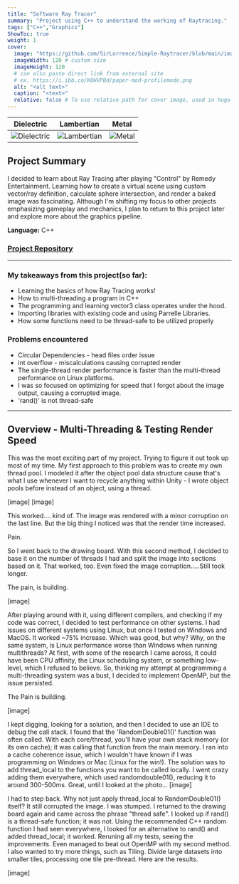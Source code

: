 ```yaml
---
title: "Software Ray Tracer"
summary: "Project using C++ to understand the working of Raytracing."
tags: ["C++","Graphics"]
ShowToc: true
weight: 1
cover:
  image: "https://github.com/SirLorrence/Simple-Raytracer/blob/main/images/Ray%20Render-HD.png?raw=true"
  imageWidth: 120 # custom size
  imageHeight: 120
  # can also paste direct link from external site
  # ex. https://i.ibb.co/K0HVPBd/paper-mod-profilemode.png
  alt: "<alt text>"
  caption: "<text>"
  relative: false # To use relative path for cover image, used in hugo Page-bundles
---
```


Dielectric | Lambertian | Metal
---------|---------|---------
![Dielectric](https://github.com/SirLorrence/Simple-Raytracer/blob/main/images/Ray%20Render%20Dielectric.png?raw=true) | ![Lambertian](https://github.com/SirLorrence/Simple-Raytracer/blob/main/images/Ray%20Render%20Lambertian.png?raw=true) | ![Metal](https://github.com/SirLorrence/Simple-Raytracer/blob/main/images/Ray%20Render%20Metal.png?raw=true)

## Project Summary

I decided to learn about Ray Tracing after playing "Control" by Remedy Entertainment. Learning how to create a virtual scene using custom vector/ray definition, calculate sphere intersection, and render a baked image was fascinating. Although I'm shifting my focus to other projects emphasizing gameplay and mechanics, I plan to return to this project later and explore more about the graphics pipeline.

**Language:** C++

### **[Project Repository](https://github.com/SirLorrence/Simple-Raytracer)**
---
### My takeaways from this project(so far):
- Learning the basics of how Ray Tracing works!
- How to multi-threading a program in C++
- The programming and learning vector3 class operates under the hood.
- Importing libraries with existing code and using Parrelle Libraries.
- How some functions need to be thread-safe to be utilized properly

### Problems encountered
- Circular Dependencies - head files order issue
- int overflow - miscalculations causing corrupted render
- The single-thread render performance is faster than the multi-thread performance on Linux platforms.
- I was so focused on optimizing for speed that I forgot about the image output, causing a corrupted image.
- 'rand()' is not thread-safe



---

## Overview - Multi-Threading & Testing Render Speed
This was the most exciting part of my project. Trying to figure it out took up most of my time. My first approach to this problem was to create my own thread pool. I modeled it after the object pool data structure cause that's what I use whenever I want to recycle anything within Unity - I wrote object pools before instead of an object, using a thread.

[image]
[image]


This worked.... kind of. The image was rendered with a minor corruption on the last line. But the big thing I noticed was that the render time increased.

Pain.

So I went back to the drawing board. With this second method, I decided to base it on the number of threads I had and split the image into sections based on it. That worked, too. Even fixed the image corruption.....Still took longer.

The pain, is building.

[image]

After playing around with it, using different compilers, and checking if my code was correct, I decided to test performance on other systems. I had issues on different systems using Linux, but once I tested on Windows and MacOS. It worked ~75% increase. Which was good, but why? Why, on the same system, is Linux performance worse than Windows when running multithreads? At first, with some of the research I came across, it could have been CPU affinity, the Linux scheduling system, or something low-level, which I refused to believe. So, thinking my attempt at programming a multi-threading system was a bust, I decided to implement OpenMP, but the issue persisted.

The Pain is building.

[image]

 I kept digging, looking for a solution, and then I decided to use an IDE to debug the call stack. I found that the 'RandomDouble01()' function was often called. With each core/thread, you'll have your own stack memory (or its own cache); it was calling that function from the main memory. I ran into a cache coherence issue, which I wouldn't have known if I was programming on Windows or Mac (Linux for the win!). The solution was to add thread_local to the functions you want to be called locally. I went crazy adding them everywhere, which used randomdouble01(), reducing it to around 300-500ms. Great, until I looked at the photo…
[image]

I had to step back. Why not just apply thread_local to RandomDouble01() itself? It still corrupted the image. I was stumped. I returned to the drawing board again and came across the phrase "thread safe". I looked up if rand() is a thread-safe function; it was not. Using the recommended C++ random function I had seen everywhere, I looked for an alternative to rand() and added thread_local; it worked. Reruning all my tests, seeing the improvements. Even managed to beat out OpenMP with my second method. I also wanted to try more things, such as Tiling. Divide large datasets into smaller tiles, processing one tile pre-thread. Here are the results.

[image]
